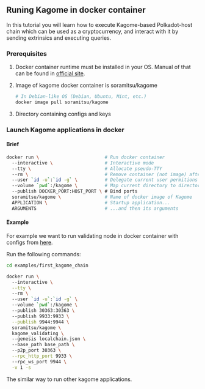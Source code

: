 ## Runing Kagome in docker container

In this tutorial you will learn how to execute Kagome-based Polkadot-host chain which can be used as a cryptocurrency, and interact with it by sending extrinsics and executing queries.

### Prerequisites

1. Docker container runtime must be installed in your OS. 
   Manual of that can be found in [official site](https://docs.docker.com/engine/install/).

2. Image of kagome docker container is soramitsu/kagome 

   ```bash
   # In Debian-like OS (Debian, Ubuntu, Mint, etc.)
   docker image pull soramitsu/kagome
   ```
   
3. Directory containing configs and keys 

### Launch Kagome applications in docker

#### Brief

```bash
docker run \                        # Run docker container
  --interactive \                   # Interactive mode
  --tty \                           # Allocate pseudo-TTY
  --rm \                            # Remove container (not image) after stop
  --user `id -u`:`id -g` \          # Delegate current user permitions in container 
  --volume `pwd`:/kagome \          # Map current directory to directory in container 
  --publish DOCKER_PORT:HOST_PORT \ # Bind ports
  soramitsu/kagome \                # Name of docker image of Kagome
  APPLICATION \                     # Startup application...  
  ARGUMENTS                         # ...and then its arguments
```

#### Example

For example we want to run validating node in docker container with configs from [here](first_kagome_chain.md).

Run the following commands: 

```bash
cd examples/first_kagome_chain

docker run \                   
  --interactive \
  --tty \                        
  --rm \                       
  --user `id -u`:`id -g` \          
  --volume `pwd`:/kagome \            
  --publish 30363:30363 \             
  --publish 9933:9933 \
  --publish 9944:9944 \
  soramitsu/kagome \           
  kagome_validating \            
  --genesis localchain.json \    
  --base_path base_path \ 
  --p2p_port 30363 \
  --rpc_http_port 9933 \ 
  --rpc_ws_port 9944 \
  -v 1 -s
```

The similar way to run other kagome applications.

